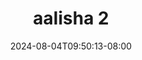 --- 
title: "aalisha 2"
description: "video bokep aalisha 2 yandek durasi panjang baru"
date: 2024-08-04T09:50:13-08:00
file_code: "myvp56kwuy1f"
draft: false
cover: "9mnoe6p5coayiqmv.jpg"
tags: ["aalisha", "bokep-indo", "bokep-viral", "bokep-ig"]
length: 983
fld_id: "1483066"
foldername: "Aalisha  Jenifer"
categories: ["Aalisha  Jenifer"]
views: 0
---
